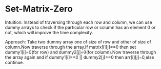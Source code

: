 # Set-Matrix-Zero

Intuition: 
Instead of traversing through each row and column, we can use dummy arrays to check if the particular row or column has an element 0 or not, which will improve the time complexity.

Approach:
Take two dummy array one of size of row and other of size of column.Now traverse through the array.If matrix[i][j]==0 then set dummy1[i]=0(for row) and dummy2[j]=0(for column).Now traverse through the array again and if dummy1[i]==0  || dummy2[j]==0 then arr[i][j]=0,else continue.
